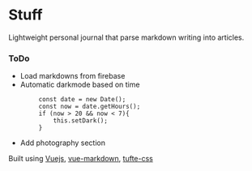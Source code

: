 # Stuff

Lightweight personal journal that parse markdown writing into articles.

### ToDo

- Load markdowns from firebase
- Automatic darkmode based on time
   ```
        const date = new Date();
        const now = date.getHours();
        if (now > 20 && now < 7){
            this.setDark();
        }
    ```
- Add photography section

Built using [Vuejs](https://vuejs.org/), [vue-markdown](https://github.com/miaolz123/vue-markdown), [tufte-css](https://github.com/edwardtufte/tufte-css)
